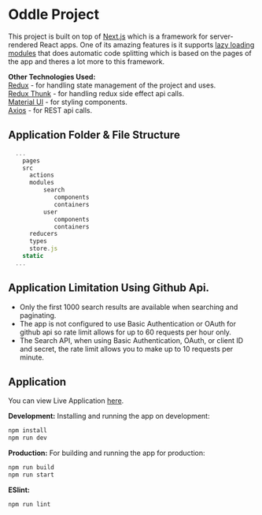 # Oddle Project
This project is built on top of [Next.js](https://github.com/zeit/next.js) which is a framework for server-rendered React apps. One of its amazing features is it supports [lazy loading modules](https://nextjs.org/learn/excel/lazy-loading-modules) that does automatic code splitting which is based on the pages of the app and theres a lot more to this framework. 

**Other Technologies Used:**  
[Redux](https://redux.js.org/) - for handling state management of the project and uses.  
[Redux Thunk](https://github.com/reduxjs/redux-thunk) - for handling redux side effect api calls.  
[Material UI](https://material-ui.com/) - for styling components.  
[Axios](https://github.com/axios/axios) - for REST api calls.  


## Application Folder & File Structure  

  ```js
    ...
      pages
      src
        actions
        modules
            search
               components
               containers
            user
               components
               containers
        reducers
        types
        store.js
      static
    ...
  ```
 
## Application Limitation Using Github Api.  
- Only the first 1000 search results are available when searching and paginating.  
- The app is not configured to use Basic Authentication or OAuth for github api so rate limit allows for up to 60 requests per hour only.  
- The Search API, when using Basic Authentication, OAuth, or client ID and secret, the rate limit allows you to make up to 10 requests per minute.  

## Application

You can view Live Application [here](ec2-18-223-119-153.us-east-2.compute.amazonaws.com).

**Development:** Installing and running the app on development:
```sh
npm install
npm run dev
```

**Production:** For building and running the app for production:

```sh
npm run build
npm run start
```

**ESlint:** 

```sh
npm run lint
```




